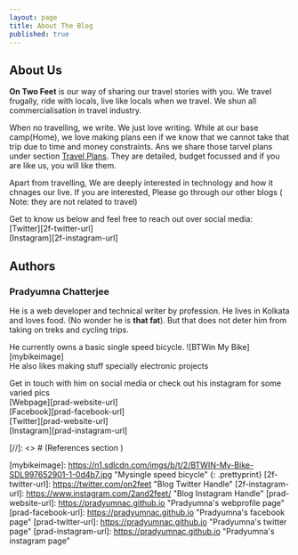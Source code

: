 ```yaml
---
layout: page
title: About The Blog
published: true
---
```

## About Us
**On Two Feet** is our way of sharing our travel stories with you. We travel frugally, ride with locals, live like locals when we travel. We shun all commercialisation in travel industry.

When no travelling, we write. We just love writing. While at our base camp(Home), we love making plans een if we know that we cannot take that trip due to time and money constraints. Ans we share those tarvel plans under section [Travel Plans][post-travelplansection-url]. They are detailed, budget focussed and if you are like us, you will like them.  

Apart from travelling, We are deeply interested in technology and how it chnages our live. If you are interested, Please go through our other blogs ( Note: they are not related to travel)

Get to know us below and  feel free to reach out over social media:  
[Twitter][2f-twitter-url]  
[Instagram][2f-instagram-url]   


## Authors  
### Pradyumna Chatterjee
He is a web developer and technical writer by profession. He lives in Kolkata and loves food. (No wonder he is **that fat**). But that does not deter him from taking on treks and cycling trips.  

He currently owns a basic single speed bicycle. 
![BTWin My Bike][mybikeimage]  
He also likes making stuff specially electronic projects  

Get in touch with him on social media or check out his instagram for some varied pics  
[Webpage][prad-website-url]  
[Facebook][prad-facebook-url]  
[Twitter][prad-website-url]  
[Instagram][prad-instagram-url]  

[//]: <> # (References section  )

[mybikeimage]: https://n1.sdlcdn.com/imgs/b/t/2/BTWIN-My-Bike-SDL997652901-1-0d4b7.jpg "Mysingle speed bicycle" {: .prettyprint}
[2f-twitter-url]: https://twitter.com/on2feet "Blog Twitter Handle"
[2f-instagram-url]: https://www.instagram.com/2and2feet/ "Blog Instagram Handle"
[prad-website-url]: https://pradyumnac.github.io "Pradyumna's webprofile page"
[prad-facebook-url]: https://pradyumnac.github.io "Pradyumna's facebook page"
[prad-twitter-url]: https://pradyumnac.github.io "Pradyumna's twitter page"
[prad-instagram-url]: https://pradyumnac.github.io "Pradyumna's instagram page"

[post-travelplansection-url]: /travel-plans "Posts on budgetfriendly travel plans"